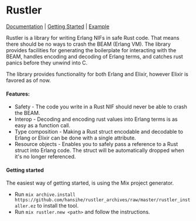 # Rustler

[Documentation](http://rustler.rustbridge.io/) | [Getting Started](http://rustler.rustbridge.io/) | [Example](https://github.com/hansihe/Rustler_Example)

Rustler is a library for writing Erlang NIFs in safe Rust code. That means
there should be no ways to crash the BEAM (Erlang VM). The library provides
facilities for generating the boilerplate for interacting with the BEAM,
handles encoding and decoding of Erlang terms, and catches rust panics before
they unwind into C.

The library provides functionality for both Erlang and Elixir, however Elixir
is favored as of now.

#### Features:
* Safety - The code you write in a Rust NIF should never be able to crash the BEAM.
* Interop - Decoding and encoding rust values into Erlang terms is as easy as a function call.
* Type composition - Making a Rust struct encodable and decodable to Erlang or Elixir can be done with a single attribute.
* Resource objects - Enables you to safely pass a reference to a Rust struct into Erlang code. The struct will be automatically dropped when it's no longer referenced.

#### Getting started
The easiest way of getting started, is using the Mix project generator.

* Run `mix archive.install https://github.com/hansihe/rustler_archives/raw/master/rustler_installer.ez` to install the tool.
* Run `mix rustler.new <path>` and follow the instructions.
